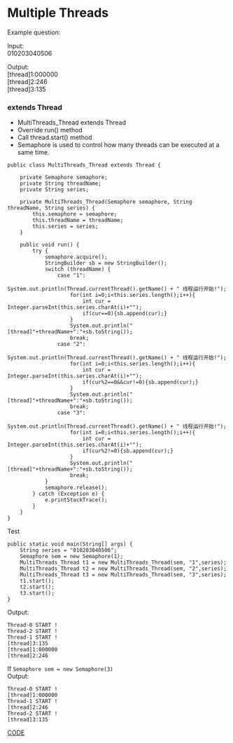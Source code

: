 # Multiple Threads

Example question:

Input:  <br>
010203040506

Output: <br>
[thread]1:000000<br>
[thread]2:246<br>
[thread]3:135


### extends Thread

* MultiThreads_Thread extends Thread 
* Override run() method
* Call thread.start() method
* Semaphore is used to control how many threads can be executed at a same time.

```
public class MultiThreads_Thread extends Thread {

    private Semaphore semaphore;
    private String threadName;
    private String series;

    private MultiThreads_Thread(Semaphore semaphore, String threadName, String series) {
        this.semaphore = semaphore;
        this.threadName = threadName;
        this.series = series;
    }

    public void run() {
        try {
            semaphore.acquire();
            StringBuilder sb = new StringBuilder();
            switch (threadName) {
                case "1":
                    System.out.println(Thread.currentThread().getName() + " 线程运行开始!");
                    for(int i=0;i<this.series.length();i++){
                        int cur = Integer.parseInt(this.series.charAt(i)+"");
                        if(cur==0){sb.append(cur);}
                    }
                    System.out.println("[thread]"+threadName+":"+sb.toString());
                    break;
                case "2":
                    System.out.println(Thread.currentThread().getName() + " 线程运行开始!");
                    for(int i=0;i<this.series.length();i++){
                        int cur = Integer.parseInt(this.series.charAt(i)+"");
                        if(cur%2==0&&cur!=0){sb.append(cur);}
                    }
                    System.out.println("[thread]"+threadName+":"+sb.toString());
                    break;
                case "3":
                    System.out.println(Thread.currentThread().getName() + " 线程运行开始!");
                    for(int i=0;i<this.series.length();i++){
                        int cur = Integer.parseInt(this.series.charAt(i)+"");
                        if(cur%2!=0){sb.append(cur);}
                    }
                    System.out.println("[thread]"+threadName+":"+sb.toString());
                    break;
            }
            semaphore.release();
        } catch (Exception e) {
            e.printStackTrace();
        }
    }
}
```

Test

```
public static void main(String[] args) {
    String series = "010203040506";
    Semaphore sem = new Semaphore(1);
    MultiThreads_Thread t1 = new MultiThreads_Thread(sem, "1",series);
    MultiThreads_Thread t2 = new MultiThreads_Thread(sem, "2",series);
    MultiThreads_Thread t3 = new MultiThreads_Thread(sem, "3",series);
    t1.start();
    t2.start();
    t3.start();
}
```

Output:

```
Thread-0 START !
Thread-2 START !
Thread-1 START !
[thread]3:135
[thread]1:000000
[thread]2:246
```

If `Semaphore sem = new Semaphore(3)`<br>
Output:

```
Thread-0 START !
[thread]1:000000
Thread-1 START !
[thread]2:246
Thread-2 START !
[thread]3:135
```


[CODE](https://github.com/guyc1812/Tony/blob/master/src/main/java/com/avengers/tony/JavaBasic/thread/code)
